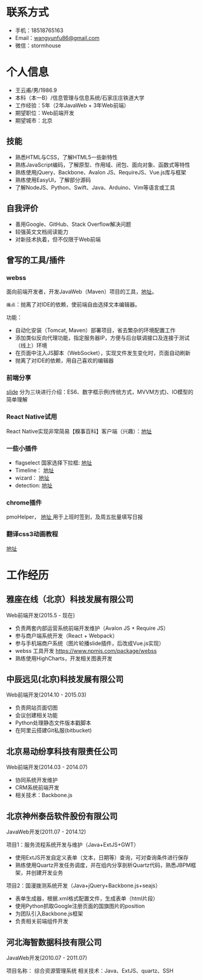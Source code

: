 # 联系方式

- 手机：18518765163
- Email：wangyunfu86@gmail.com
- 微信：stormhouse

# 个人信息

- 王云甫/男/1986.9
- 本科（本一B）/信息管理与信息系统/石家庄庄铁道大学
- 工作经验：5年（2年JavaWeb + 3年Web前端）
- 期望职位：Web前端开发
- 期望城市：北京

## 技能

- 熟悉HTML与CSS，了解HTML5一些新特性
- 熟练JavaScript编码，了解原型、作用域、闭包、面向对象、函数式等特性
- 熟练使用jQuery、Backbone、Avalon JS、RequireJS、Vue.js库与框架
- 熟练使用EasyUI，了解部分源码
- 了解NodeJS、Python、Swift、Java、Arduino、Vim等语言或工具

## 自我评价

- 善用Google、GitHub、Stack Overflow解决问题
- 较强英文文档阅读能力
- 对新技术执着，但不仅限于Web前端

## 曾写的工具/插件

### webss
面向前端开发者，开发JavaWeb（Maven）项目的工具，[地址](https://www.npmjs.com/package/webss)。

`痛点`：抛离了对IDE的依赖，使前端自由选择文本编辑器。

功能：
- 自动化安装（Tomcat, Maven）部署项目，省去繁杂的环境配置工作
- 添加类似反向代理功能，指定服务器IP，方便与后台联调接口及连接于测试（线上）环境
- 在页面中注入JS脚本（WebSocket），实现文件发生变化时，页面自动刷新
- 抛离了对IDE的依赖，用自己喜欢的编辑器

### 前端分享
[slide](http://stormhouse.github.io/slides/)
分为三块进行介绍：ES6、数字框示例(传统方式，MVVM方式)、IO模型的简单理解

### React Native试用
React Native实现非常简易【糗事百科】客户端（兴趣）：[地址](https://github.com/stormhouse/QiuShiReactNative)

### 一些小插件
- flagselect 国家选择下拉框: [地址](http://stormhouse.github.io/demo/plugins/flagselect/flag-select.html)
- Timeline： [地址](http://stormhouse.github.io/demo/plugins/timeline/timeline.html)
- wizard： [地址](http://stormhouse.github.io/demo/plugins/wizard/wizard.html)
- detection: [地址](http://stormhouse.github.io/demo/plugins/detection/detection.html)

### chrome插件
pmoHelper， [地址 ](https://github.com/stormhouse/pmoHelper)
用于上班时签到，及周五批量填写日报

### 翻译css3动画教程
[地址](http://stormhouse.github.io/posts/2013/animation/)


# 工作经历
## 雅座在线（北京）科技发展有限公司
Web前端开发(2015.5 - 现在)

- 负责两套内部运营系统前端开发维护（Avalon JS + Require JS）
- 参与商户端系统开发（React + Webpack）
- 参与手机端商户系统（图片轮播slide插件，后改成Vue.js实现）
- webss 工具开发 https://www.npmjs.com/package/webss
- 熟练使用HighCharts，开发相关图表开发

## 中辰远见(北京)科技发展有限公司
Web前端开发(2014.10 - 2015.03)
- 负责网站页面切图
- 会议创建相关功能
- Python处理静态文件版本戳脚本
- 在阿里云搭建Git私服(bitbucket)

## 北京易动纷享科技有限责任公司
Web前端开发(2014.03 - 2014.07)

- 协同系统开发维护
- CRM系统前端开发
- 相关技术：Backbone.js

## 北京神州泰岳软件股份有限公司
JavaWeb开发(2011.07 - 2014.12)

项目1：服务流程系统开发与维护（Java+ExtJS+GWT）
- 使用ExtJS开发自定义表单（文本，日期等）查询，可对查询条件进行保存
- 熟练使用Quartz开发任务调度，并在组内分享剖析Quartz代码，熟悉JBPM框架，并创建开发业务

项目2：国漫拨测系统开发（Java+jQuery+Backbone.js+seajs）
- 表单生成器，根据.xml格式配置文件，生成表单（html片段）
- 使用Python抓取Google注册页面的国旗图片的position
- 为团队引入Backbone.js框架
- 负责相关前端组件开发

## 河北海智数据科技有限公司
JavaWeb开发(2010.07 - 2011.07)

项目名称： 综合资源管理系统
相关技术：Java、ExtJS、quartz、SSH
